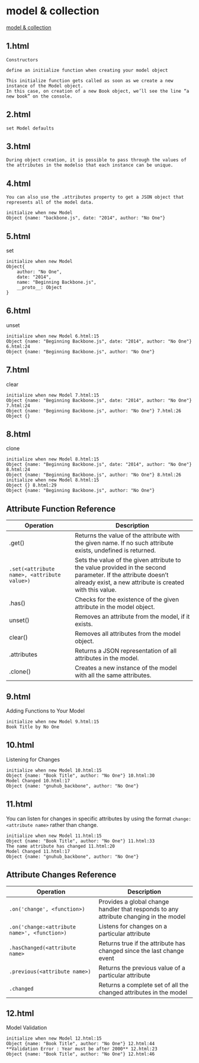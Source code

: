 model & collection
==========================

[model & collection](http://techbus.safaribooksonline.com/book/programming/javascript/9781430263340/chapter-4-backbone-view-and-templating-libraries/9781430263340_ch04_xhtml#X2ludGVybmFsX0h0bWxWaWV3P3htbGlkPTk3ODE0MzAyNjMzNDAlMkZzZWMyXzk3ODE0MzAyNjMzNDBfY2gwM194aHRtbCZxdWVyeT0=)

1.html
-------------
```
Constructors

define an initialize function when creating your model object

This initialize function gets called as soon as we create a new instance of the Model object. 
In this case, on creation of a new Book object, we’ll see the line “a new book” on the console.
```

2.html
-------------------

```
set Model defaults
```

3.html
---------
```
During object creation, it is possible to pass through the values of the attributes in the modelso that each instance can be unique.
```
4.html
-----------
```
You can also use the .attributes property to get a JSON object that represents all of the model data.
```
```
initialize when new Model 
Object {name: "backbone.js", date: "2014", author: "No One"}
```
5.html
-----------
set
```
initialize when new Model 
Object{
	author: "No One",
	date: "2014",
	name: "Beginning Backbone.js",
	__proto__: Object
}

````

6.html
------------
unset
```
initialize when new Model 6.html:15
Object {name: "Beginning Backbone.js", date: "2014", author: "No One"} 6.html:24
Object {name: "Beginning Backbone.js", author: "No One"}
```
7.html
-----------
clear
```
initialize when new Model 7.html:15
Object {name: "Beginning Backbone.js", date: "2014", author: "No One"} 7.html:24
Object {name: "Beginning Backbone.js", author: "No One"} 7.html:26
Object {} 
```
8.html
-----------
clone
```
initialize when new Model 8.html:15
Object {name: "Beginning Backbone.js", date: "2014", author: "No One"} 8.html:24
Object {name: "Beginning Backbone.js", author: "No One"} 8.html:26
initialize when new Model 8.html:15
Object {} 8.html:29
Object {name: "Beginning Backbone.js", author: "No One"} 
```

Attribute Function Reference
-------------------------------------

| Operation | Description |
| ---------- | ----------- |
| .get(<attribute name>) | Returns the value of the attribute with the given name. If no such attribute exists, undefined is returned. |
| `.set(<attribute name>, <attribute value>)` | Sets the value of the given attribute to the value provided in the second parameter. If the attribute doesn’t already exist, a new attribute is created with this value. |
| .has(<attribute name>) | Checks for the existence of the given attribute in the model object. |
| unset(<attribute name>) | Removes an attribute from the model, if it exists. |
| clear() | Removes all attributes from the model object. |
| .attributes | Returns a JSON representation of all attributes in the model. |
| .clone() | Creates a new instance of the model with all the same attributes. |

9.html
-----------

Adding Functions to Your Model

```
initialize when new Model 9.html:15
Book Title by No One
```
10.html
--------------
Listening for Changes
```
initialize when new Model 10.html:15
Object {name: "Book Title", author: "No One"} 10.html:30
Model Changed 10.html:17
Object {name: "gnuhub_backbone", author: "No One"}
```
11.html
-------------
You can listen for changes in specific attributes by using the format `change:<attribute name>` rather than change. 
```
initialize when new Model 11.html:15
Object {name: "Book Title", author: "No One"} 11.html:33
The name attribute has changed 11.html:20
Model Changed 11.html:17
Object {name: "gnuhub_backbone", author: "No One"} 
```
Attribute Changes Reference
----------------------------------

| Operation | Description |
| ---------- | ----------- |
| `.on('change', <function>)` | Provides a global change handler that responds to any attribute changing in the model |
| `.on('change:<attribute name>', <function>)` | Listens for changes on a particular attribute |
| `.hasChanged(<attribute name>` | Returns true if the attribute has changed since the last change event |
| `.previous(<attribute name>)` | Returns the previous value of a particular attribute |
| `.changed` | Returns a complete set of all the changed attributes in the model |

12.html
-------------
Model Validation
```
initialize when new Model 12.html:15
Object {name: "Book Title", author: "No One"} 12.html:44
**Validation Error : Year must be after 2000** 12.html:23
Object {name: "Book Title", author: "No One"} 12.html:46
```